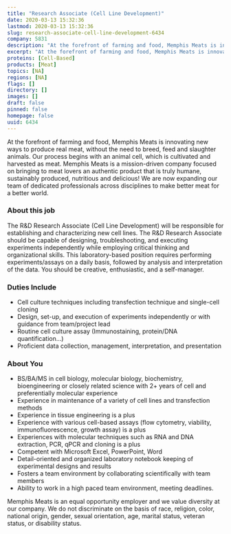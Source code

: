 ```yaml
---
title: "Research Associate (Cell Line Development)"
date: 2020-03-13 15:32:36
lastmod: 2020-03-13 15:32:36
slug: research-associate-cell-line-development-6434
company: 5831
description: "At the forefront of farming and food, Memphis Meats is innovating new ways to produce real meat, without the need to breed, feed and slaughter animals. Our process begins with an animal cell, which is cultivated and harvested as meat. Memphis Meats is a mission-driven company focused on bringing to meat lovers an authentic product that is truly humane, sustainably produced, nutritious and delicious! We are now expanding our team of dedicated professionals across disciplines to make better meat for a better world."
excerpt: "At the forefront of farming and food, Memphis Meats is innovating new ways to produce real meat, without the need to breed, feed and slaughter animals. Our process begins with an animal cell, which is cultivated and harvested as meat. Memphis Meats is a mission-driven company focused on bringing to meat lovers an authentic product that is truly humane, sustainably produced, nutritious and delicious! We are now expanding our team of dedicated professionals across disciplines to make better meat for a better world."
proteins: [Cell-Based]
products: [Meat]
topics: [NA]
regions: [NA]
flags: []
directory: []
images: []
draft: false
pinned: false
homepage: false
uuid: 6434
---
```

<p>At the forefront of farming and food, Memphis Meats is innovating new ways to produce real meat, without the need to breed, feed and slaughter animals. Our process begins with an animal cell, which is cultivated and harvested as meat. Memphis Meats is a mission-driven company focused on bringing to meat lovers an authentic product that is truly humane, sustainably produced, nutritious and delicious! We are now expanding our team of dedicated professionals across disciplines to make better meat for a better world.</p>
<h3>About this job</h3>
<p>The R&D Research Associate (Cell Line Development) will be responsible for establishing and characterizing new cell lines. The R&D Research Associate should be capable of designing, troubleshooting, and executing experiments independently while employing critical thinking and organizational skills. This laboratory-based position requires performing experiments/assays on a daily basis, followed by analysis and interpretation of the data. You should be creative, enthusiastic, and a self-manager.</p>
<h3>Duties Include</h3>
<ul>
<li>Cell culture techniques including transfection technique and single-cell cloning</li>
<li>Design, set-up, and execution of experiments independently or with guidance from team/project lead</li>
<li>Routine cell culture assay (Immunostaining, protein/DNA quantification...)</li>
<li>Proficient data collection, management, interpretation, and presentation</li>
</ul>
<h3>About You</h3>
<ul>
<li>BS/BA/MS in cell biology, molecular biology, biochemistry, bioengineering or closely related science with 2+ years of cell and preferentially molecular experience</li>
<li>Experience in maintenance of a variety of cell lines and transfection methods</li>
<li>Experience in tissue engineering is a plus</li>
<li>Experience with various cell-based assays (flow cytometry, viability, immunofluorescence, growth assay) is a plus</li>
<li>Experiences with molecular techniques such as RNA and DNA extraction, PCR, qPCR and cloning is a plus</li>
<li>Competent with Microsoft Excel, PowerPoint, Word </li>
<li>Detail-oriented and organized laboratory notebook keeping of experimental designs and results</li>
<li>Fosters a team environment by collaborating scientifically with team members</li>
<li>Ability to work in a high paced team environment, meeting deadlines.</li>
</ul>
<p>Memphis Meats is an equal opportunity employer and we value diversity at our company. We do not discriminate on the basis of race, religion, color, national origin, gender, sexual orientation, age, marital status, veteran status, or disability status.</p>
